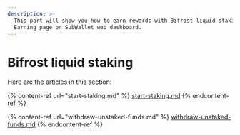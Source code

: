 ```yaml
---
description: >-
  This part will show you how to earn rewards with Bifrost liquid staking on the
  Earning page on SubWallet web dashboard.
---
```


# Bifrost liquid staking

Here are the articles in this section:

{% content-ref url="start-staking.md" %}
[start-staking.md](start-staking.md)
{% endcontent-ref %}

{% content-ref url="withdraw-unstaked-funds.md" %}
[withdraw-unstaked-funds.md](withdraw-unstaked-funds.md)
{% endcontent-ref %}

